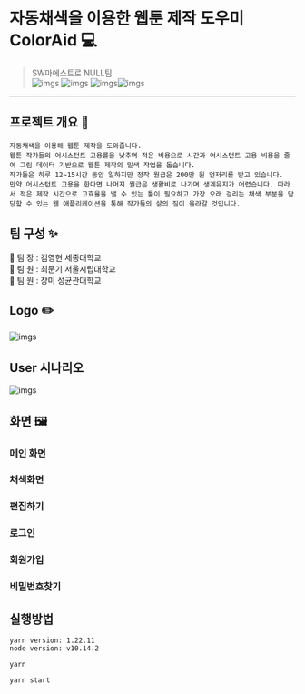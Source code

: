 # 자동채색을 이용한 웹툰 제작 도우미 ColorAid :computer:
> SW마에스트로 NULL팀   
> ![imgs](https://img.shields.io/badge/Library-React-skyblue) ![imgs](https://img.shields.io/badge/Language-JS-yellow) ![imgs](https://img.shields.io/badge/Language-HTML-red)![imgs](https://img.shields.io/badge/Language-CSS-green)
---
## 프로젝트 개요 :scroll:

```
자동채색을 이용해 웹툰 제작을 도와줍니다.
웹툰 작가들의 어시스턴트 고용률을 낮추며 적은 비용으로 시간과 어시스턴트 고용 비용을 줄여 그림 데이터 기반으로 웹툰 제작의 밑색 작업을 돕습니다.
작가들은 하루 12~15시간 동안 일하지만 정작 월급은 200만 원 언저리를 받고 있습니다.
만약 어시스턴트 고용을 한다면 나머지 월급은 생활비로 나가며 생계유지가 어렵습니다. 따라서 적은 제작 시간으로 고효율을 낼 수 있는 툴이 필요하고 가장 오래 걸리는 채색 부분을 담당할 수 있는 웹 애플리케이션을 통해 작가들의 삶의 질이 올라갈 것입니다.
```

## 팀 구성 :sparkles:

:boy: 팀	장 : 김영현	세종대학교  
:boy: 팀	원 : 최문기	서울시립대학교  
:girl: 팀	원 : 장미	성균관대학교  

## Logo :pencil2:

![imgs](/Users/mac/Desktop/logo2.png)

## User 시나리오

![imgs](/Users/mac/Desktop/그림1.png)

## 화면 :framed_picture:

### 메인 화면



### 채색화면



### 편집하기



### 로그인



### 회원가입



### 비밀번호찾기



## 실행방법

```
yarn version: 1.22.11
node version: v10.14.2
```

```
yarn
```

```
yarn start
```

